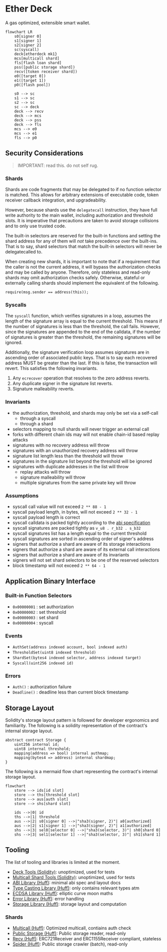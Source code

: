 # Ether Deck

A gas optimized, extensible smart wallet.

```mermaid
flowchart LR
    s0[signer 0]
    s1[signer 1]
    s2[signer 2]
    sc(syscall)
    deck{etherdeck mk1}
    mcs[multicall shard]
    fls[flash loan shard]
    pss([public storage shard])
    recv([token receiver shard])
    e0([target 0])
    e1([target 1])
    p0([flash pool])

    s0 --> sc
    s1 --> sc
    s2 --> sc
    sc --> deck
    deck --> recv
    deck --> mcs
    deck --> pss
    deck --> fls
    mcs --> e0
    mcs --> e1
    fls --> p0
```

## Security Considerations

> IMPORTANT: read this. do not self rug.

### Shards

Shards are code fragments that may be delegated to if no function selector is matched. This allows
for arbitrary extensions of executable code, token receiver callback integration, and
upgradeability.

However, because shards use the `delegatecall` instruction, they have full write authority to the
main wallet, including authorization and threshold slots. It is imperative that precautions are
taken to avoid storage collisions and to only use trusted code.

The built-in selectors are reserved for the built-in functions and setting the shard address for
any of them will *not* take precedence over the built-ins. That is to say, shard selectors that
match the built-in selectors will never be delegatecalled to.

When creating new shards, it is important to note that if a requirement that the caller is not the
current address, it will bypass the authorization checks and may be called by anyone. Therefore,
only stateless and read-only shards may omit authorization checks safely. Otherwise, stateful or
externally calling shards should implement the equivalent of the following.

```solidity
require(msg.sender == address(this));
```

### Syscalls

The `syscall` function, which verifies signatures in a loop, assumes the length of the signature
array is equal to the current threshold. This means if the number of signatures is less than the
threshold, the call fails. However, since the signatures are appended to the end of the calldata, if
the number of signatures is greater than the threshold, the remaining signatures will be ignored.

Additionally, the signature verification loop assumes signatures are in ascending order of
associated public keys. That is to say each recovered address MUST be greater than the last. If this
is false, the transaction will revert. This satisfies the following invariants.

1. Any `ecrecover` operation that resolves to the zero address reverts.
2. Any duplicate signer in the signature list reverts.
3. Signature malleability reverts.

### Invariants

- the authorization, threshold, and shards may only be set via a self-call
  - through a syscall
  - through a shard
- selectors mapping to null shards will never trigger an external call
- forks with different chain ids may will not enable chain-id based replay attacks
- signatures with no recovery address will throw
- signatures with an unauthorized recovery address will throw
- signature list length less than the threshold will throw
- signatures in the signature list beyond the threshold will be ignored
- signatures with duplicate addresses in the list will throw
  - replay attacks will throw
  - signature malleability will throw
  - multiple signatures from the same private key will throw

### Assumptions

- syscall call value will not exceed `2 ** 88 - 1`
- syscall payload length, in bytes, will not exceed `2 ** 32 - 1`
- syscall payload length is correct
- syscall calldata is packed tightly according to the [abi specification](src/lib/libabi.huff)
- syscall signatures are packed tightly as `v_u8 . r_b32 . s_b32`
- syscall signatures list has a length equal to the current threshold
- syscall signatures are sorted in ascending order of signer's address
- signers that authorize a shard are aware of its storage interactions
- signers that authorize a shard are aware of its external call interactions
- signers that authorize a shard are aware of its invariants
- signers will not set shard selectors to be one of the reserved selectors
- block timestamp will not exceed `2 ** 64 - 1`

## Application Binary Interface

### Built-in Function Selectors

- `0x00000001` : set authorization
- `0x00000002` : set threshold
- `0x00000003` : set shard
- `0x00000004` : syscall

### Events

- `AuthSet(address indexed account, bool indexed auth)`
- `ThresholdSet(uint8 indexed threshold)`
- `ShardSet(bytes4 indexed selector, address indexed target)`
- `Syscall(uint256 indexed id)`

### Errors

- `Auth()` : authorization failure
- `Deadline()` : deadline less than current block timestamp

## Storage Layout

Solidity's storage layout pattern is followed for developer ergonomics and familiarity. The
following is a solidity representation of the contract's internal storage layout.

```solidity
abstract contract Storage {
    uint256 internal id;
    uint8 internal threshold;
    mapping(address => bool) internal authmap;
    mapping(bytes4 => address) internal shardmap;
}
```

The following is a mermaid flow chart representing the contract's internal storage layout.

```mermaid
flowchart
    store --> ids[id slot]
    store --> ths[threshold slot]
    store --> aus[auth slot]
    store --> shs[shard slot]

    ids -->|0| id
    ths -->|1| threshold
    aus -->|2| s0[signer 0] -->|"sha3(signer, 2)"| a0[authorized]
    aus -->|2| s1[signer 1] -->|"sha3(signer, 2)"| a1[authorized]
    shs -->|3| sel0[selector 0] -->|"sha3(selector, 3)"| sh0[shard 0]
    shs -->|3| sel1[selector 1] -->|"sha3(selector, 3)"| sh1[shard 1]
```

## Tooling

The list of tooling and libraries is limited at the moment.

- [Deck Tools (Solidity)](src/util/DeckTools.sol): unoptimized, used for tests
- [Multicall Shard Tools (Solidity)](src/util/MulticallShardTools.sol): unoptimized, used for tests
- [ABI Library (Huff)](src/lib/libabi.huff): minimal abi spec and layout docs
- [Type Casting Library (Huff)](src/lib/libcast.huff): only contains relevant types atm
- [ECDSA Library (Huff)](src/lib/libecdsa.huff): elliptic curve moon maths
- [Error Library (Huff)](src/lib/liberr.huff): error handling
- [Storage Library (Huff)](src/lib/libstore.huff): storage layout and computation

### Shards

- [Multicall (Huff)](src/shards/multicall.huff): Optimized multicall, contiains auth check
- [Public Storage (Huff)](src/shards/pubstore.huff): Public storage reader, read-only
- [Recv (Huff)](src/shards/recv.huff): ERC721Receiver and ERC1155Receiver compliant, stateless
- [Spider (Huff)](src/shards/spider.huff): Public storage crawler (batch), read-only
